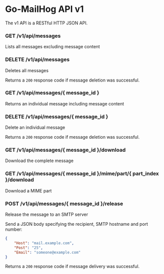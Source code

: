 Go-MailHog API v1
=================

The v1 API is a RESTful HTTP JSON API.

### GET /v1/api/messages

Lists all messages excluding message content

### DELETE /v1/api/messages

Deletes all messages

Returns a ```200``` response code if message deletion was successful.

### GET /v1/api/messages/{ message_id }

Returns an individual message including message content

### DELETE /v1/api/messages/{ message_id }

Delete an individual message

Returns a ```200``` response code if message deletion was successful.

### GET /v1/api/messages/{ message_id }/download

Download the complete message

### GET /v1/api/messages/{ message_id }/mime/part/{ part_index }/download

Download a MIME part

### POST /v1/api/messages/{ message_id }/release

Release the message to an SMTP server

Send a JSON body specifying the recipient, SMTP hostname and port number:

```json
{
	"Host": "mail.example.com",
	"Post": "25",
	"Email": "someone@example.com"
}
```

Returns a ```200``` response code if message delivery was successful.
